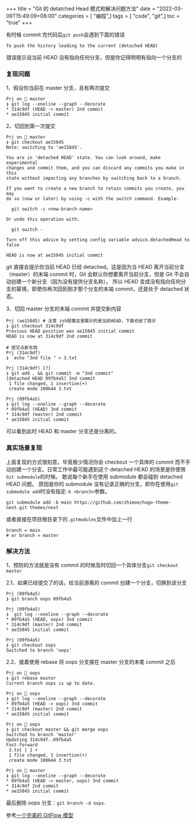 +++
title = "Git 的 detatched Head 模式和解决问题方法"
date = "2022-03-09T15:49:09+08:00"
categories = [ "编程",]
tags = [ "code", "git",]
toc = "true"
+++


有时候 commit 完代码后`git push`会遇到下面的错误
```shell
To push the history leading to the current (detached HEAD)
```
错误提示说当前 HEAD 没有指向任何分支，但是你记得明明有指向一个分支的

<!--more-->

### 复现问题
1、假设你当前在 master 分支，且有两次提交
```shell
Prj on  master
❯ git log --oneline --graph --decorate
* 314c9df (HEAD -> master) 2nd commit
* ae15845 initial commit
```
2、切回到第一次提交
```shell
Prj on  master
❯ git checkout ae15845
Note: switching to 'ae15845'.

You are in 'detached HEAD' state. You can look around, make experimental
changes and commit them, and you can discard any commits you make in this
state without impacting any branches by switching back to a branch.

If you want to create a new branch to retain commits you create, you may
do so (now or later) by using -c with the switch command. Example:

  git switch -c <new-branch-name>

Or undo this operation with:

  git switch -

Turn off this advice by setting config variable advice.detachedHead to false

HEAD is now at ae15845 initial commit
```
git 直接会提示你当前 HEAD 已经 detached。这是因为当 HEAD 离开当前分支（master）的末端 commit 时，Git 会默认你想要离开当前分支，但是 Git 不会自动创建一个新分支（因为没有提供分支名称）。
所以 HEAD 变成没有指向任何分支的窘境，即使你再次回到刚才那个分支的末端 commit，还是处于 detached 状态。

3、切回 master 分支的末端 commit 并提交新内容
```shell
Prj (ae15845) # 注意 zsh配置这里展示的是当前HEAD，下面也给了提示
❯ git checkout 314c9df
Previous HEAD position was ae15845 initial commit
HEAD is now at 314c9df 2nd commit

# 提交点新东西
Prj (314c9df)
❯  echo "3nd file " > 3.txt

Prj (314c9df) [?]
❯ git add . && git commit -m "3nd commit"
[detached HEAD 09fb4a5] 3nd commit
 1 file changed, 1 insertion(+)
 create mode 100644 3.txt

Prj (09fb4a5)
❯ git log --oneline --graph --decorate
* 09fb4a5 (HEAD) 3nd commit
* 314c9df (master) 2nd commit
* ae15845 initial commit

```
可以看到此时 HEAD 和 master 分支还是分离的。

### 真实场景复现
上面复现的方式很刻意，毕竟极少情况你会 checkout 一个具体的 commit 而不手动创建一个分支。日常工作中最可能遇到这个 detached HEAD 的场景是你使用`Git submodule`的时候。
敢说每个新手在使用 submodule 都会碰到 detached HEAD 问题。
原因是你的 submodule 没有记录正确的分支，即你在使用`git submodule add`时没有指定`-b <branch>`参数。

```shell
git submodule add -b main https://github.com/zhimoe/hugo-theme-next.git themes/next
```
或者直接在项目根目录下的`.gitmodules`文件中加上一行
```text
branch = main
# or branch = master
```

### 解决方法

1、预防的方法就是没有 commit 的时候及时切回一个具体分支`git checkout master`

2.1、如果已经提交了的话，给当前游离的 commit 创建一个分支，切换到该分支

```shell
Prj (09fb4a5)
❯ git branch oops 09fb4a5

Prj (09fb4a5)
❯  git log --oneline --graph --decorate
* 09fb4a5 (HEAD, oops) 3nd commit
* 314c9df (master) 2nd commit
* ae15845 initial commit

Prj (09fb4a5)
❯ git checkout oops
Switched to branch 'oops'

```

2.2、接着使用 rebase 将 oops 分支接在 master 分支的末尾 commit 之后
```shell
Prj on  oops
❯ git rebase master
Current branch oops is up to date.

Prj on  oops
❯ git log --oneline --graph --decorate
* 09fb4a5 (HEAD -> oops) 3nd commit
* 314c9df (master) 2nd commit
* ae15845 initial commit

Prj on  oops
❯ git checkout master && git merge oops
Switched to branch 'master'
Updating 314c9df..09fb4a5
Fast-forward
 3.txt | 1 +
 1 file changed, 1 insertion(+)
 create mode 100644 3.txt

Prj on  master
❯ git log --oneline --graph --decorate
* 09fb4a5 (HEAD -> master, oops) 3nd commit
* 314c9df 2nd commit
* ae15845 initial commit
```
最后删除 oops 分支：`git branch -d oops`.

参考[一个完美的 GitFlow 模型](http://matrixzk.github.io/blog/20141104/git-flow-model/)
